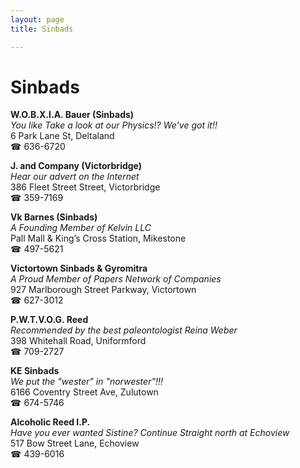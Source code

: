 ```yaml
---
layout: page 
title: Sinbads

---
```



# Sinbads


 **W.O.B.X.I.A. Bauer (Sinbads)**  
_You like Take a look at our Physics!? We've got it!!_  
6 Park Lane St, Deltaland  
☎ 636-6720

**J. and Company (Victorbridge)**  
_Hear our advert on the Internet_  
386 Fleet Street Street, Victorbridge  
☎ 359-7169

**Vk Barnes (Sinbads)**  
_A Founding Member of Kelvin LLC_  
Pall Mall & King’s Cross Station, Mikestone  
☎ 497-5621

**Victortown Sinbads & Gyromitra**  
_A Proud Member of Papers Network of Companies_  
927 Marlborough Street Parkway, Victortown  
☎ 627-3012

**P.W.T.V.O.G. Reed**  
_Recommended by the best paleontologist Reina Weber_  
398 Whitehall Road, Uniformford  
☎ 709-2727

**KE Sinbads**  
_We put the "wester" in "norwester"!!!_  
6166 Coventry Street Ave, Zulutown  
☎ 674-5746

**Alcoholic Reed I.P.**  
_Have you ever wanted Sistine? 
Continue Straight north at Echoview_  
517 Bow Street Lane, Echoview  
☎ 439-6016

